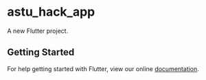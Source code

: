 # astu_hack_app

A new Flutter project.

## Getting Started

For help getting started with Flutter, view our online
[documentation](https://flutter.io/).
